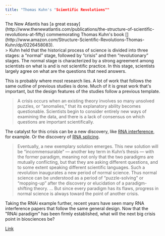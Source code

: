 ```yaml
---
title: "Thomas Kuhn's "Scientific Revolutions""
---
```


<div class="tr_bq">The New Atlantis has [a great essay](http://www.thenewatlantis.com/publications/the-structure-of-scientific-revolutions-at-fifty) commemorating Thomas Kuhn's book [](http://www.amazon.com/Structure-Scientific-Revolutions-Thomas-Kuhn/dp/0226458083).</div>
> Kuhn  held that the historical process of science is divided into three  stages: a “normal” stage, followed by “crisis” and then “revolutionary”  stages. The normal stage is characterized by a strong agreement among  scientists on what is and is not scientific practice. In this stage,  scientists largely agree on what are the questions that need answers.

This is probably where most research lies. A lot of work that follows the same outline of previous studies is done. Much of it is great work that's important, but the design features of the studies follow a previous template.

> A crisis occurs when an existing theory involves so many unsolved  puzzles, or “anomalies,” that its explanatory ability becomes  questionable. Scientists begin to consider entirely new ways of  examining the data, and there is a lack of consensus on which questions  are important scientifically.

The catalyst for this crisis can be a new discovery, like [RNA interference](http://en.wikipedia.org/wiki/RNA_interference), for example. Or the discovery of [RNA splicing](http://en.wikipedia.org/wiki/RNA_splicing).

> Eventually, a new exemplary solution emerges. This new solution will  be “incommensurable” — another key term in Kuhn’s thesis — with the  former paradigm, meaning not only that the two paradigms are mutually  conflicting, but that they are asking different questions, and to some  extent speaking different scientific languages. Such a revolution  inaugurates a new period of normal science. Thus normal science can be  understood as a period of “puzzle-solving” or “mopping-up” after the  discovery or elucidation of a paradigm-shifting theory. ... But since every paradigm has its flaws, progress  in normal science is always toward the point of another crisis.

Taking the RNAi example further, recent years have seen many RNA interference papers that follow the same general design. Now that the "RNAi paradigm" has been firmly established, what will the next big crisis point in biosciences be? 

[Link](http://www.thenewatlantis.com/publications/the-structure-of-scientific-revolutions-at-fifty)
